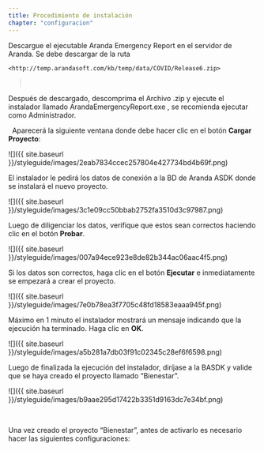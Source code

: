 ```yaml
---
title: Procedimiento de instalación
chapter: "configuracion"
---
```


Descargue el ejecutable Aranda Emergency Report en el servidor de Aranda.
Se debe descargar de la ruta

    <http://temp.arandasoft.com/kb/temp/data/COVID/Release6.zip>  

>    

Después de descargado, descomprima el Archivo .zip y ejecute el instalador llamado ArandaEmergencyReport.exe , se recomienda ejecutar como Administrador. 

   
Aparecerá la siguiente ventana donde debe hacer clic en el botón **Cargar Proyecto**:

![]({{ site.baseurl }}/styleguide/images/2eab7834ccec257804e427734bd4b69f.png)

El instalador le pedirá los datos de conexión a la BD de Aranda ASDK donde se instalará el nuevo proyecto. 

![]({{ site.baseurl }}/styleguide/images/3c1e09cc50bbab2752fa3510d3c97987.png)
  

Luego de diligenciar los datos, verifique que estos sean correctos haciendo clic en el botón **Probar**. 

![]({{ site.baseurl }}/styleguide/images/007a94ece923e8de82b344ac06aac4f5.png)

Si los datos son correctos, haga clic en el botón **Ejecutar** e inmediatamente se empezará a crear el proyecto.

![]({{ site.baseurl }}/styleguide/images/7e0b78ea3f7705c48fd18583eaaa945f.png)

 Máximo en 1 minuto el instalador mostrará un mensaje indicando que la
ejecución ha terminado. Haga clic en **OK**. 

![]({{ site.baseurl }}/styleguide/images/a5b281a7db03f91c02345c28ef6f6598.png)

Luego de finalizada la ejecución del instalador, diríjase a la BASDK y valide que se haya creado el proyecto llamado “Bienestar”.

![]({{ site.baseurl }}/styleguide/images/b9aae295d17422b3351d9163dc7e34bf.png)

  

Una vez creado el proyecto “Bienestar”, antes de activarlo es necesario hacer las siguientes configuraciones: 
